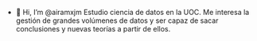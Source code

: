 - 👋 Hi, I’m @airamxjm
Estudio ciencia de datos en la UOC.
Me interesa la gestión de grandes volúmenes de datos y ser capaz de sacar conclusiones y nuevas teorías a partir de ellos.
